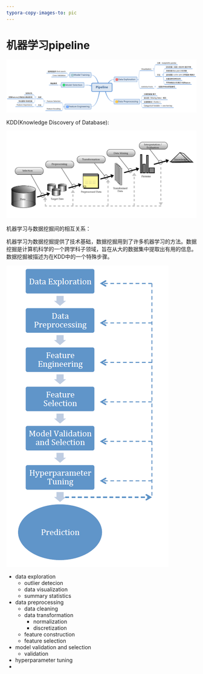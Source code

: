 ```yaml
---
typora-copy-images-to: pic
---
```


# 机器学习pipeline

![Pipeline](pic/Pipeline.svg)

KDD(Knowledge  Discovery of Database):

![1491447818151](pic/1491447818151.png)

机器学习与数据挖掘间的相互关系：

机器学习为数据挖掘提供了技术基础，数据挖掘用到了许多机器学习的方法。数据挖掘是计算机科学的一个跨学科子领域，旨在从大的数据集中提取出有用的信息。数据挖掘被描述为在KDD中的一个特殊步骤。



![1491448022782](pic/1491448022782.png)

- data exploration
  - outlier detecion
  - data visualization
  - summary statistics
- data preprocessing
  - data cleaning
  - data transformation
    - normalization
    - discretization
  - feature construction
  - feature selection
- model validation and selection
  - validation
- hyperparameter tuning
- ​











